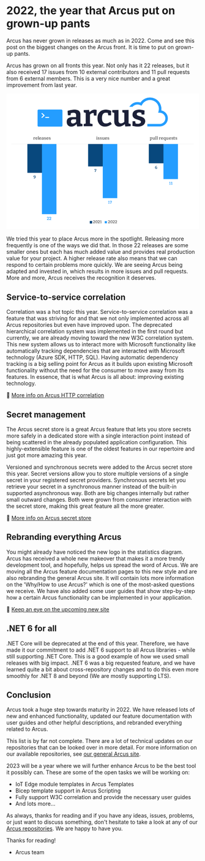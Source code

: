 # 2022, the year that Arcus put on grown-up pants
Arcus has never grown in releases as much as in 2022. Come and see this post on the biggest changes on the Arcus front. It is time to put on grown-up pants.

Arcus has grown on all fronts this year. Not only has it 22 releases, but it also received 17 issues from 10 external contributors and 11 pull requests from 6 external members. This is a very nice number and a great improvement from last year.

![Arcus stats](media/arcus-stats.png)

We tried this year to place Arcus more in the spotlight. Releasing more frequently is one of the ways we did that. In those 22 releases are some smaller ones but each has much added value and provides real production value for your project. A higher release rate also means that we can respond to certain problems more quickly. We are seeing Arcus being adapted and invested in, which results in more issues and pull requests. More and more, Arcus receives the recognition it deserves.

## Service-to-service correlation
Correlation was a hot topic this year. Service-to-service correlation was a feature that was striving for and that we not only implemented across all Arcus repositories but even have improved upon. The deprecated hierarchical correlation system was implemented in the first round but currently, we are already moving toward the new W3C correlation system. This new system allows us to interact more with Microsoft functionality like automatically tracking dependencies that are interacted with Microsoft technology (Azure SDK, HTTP, SQL). Having automatic dependency tracking is a big selling point for Arcus as it builds upon existing Microsoft functionality without the need for the consumer to move away from its features. In essence, that is what Arcus is all about: improving existing technology.

🚩 [More info on Arcus HTTP correlation](https://webapi.arcus-azure.net/features/correlation/) 

## Secret management
The Arcus secret store is a great Arcus feature that lets you store secrets more safely in a dedicated store with a single interaction point instead of being scattered in the already populated application configuration. This highly-extensible feature is one of the oldest features in our repertoire and just got more amazing this year.

Versioned and synchronous secrets were added to the Arcus secret store this year. Secret versions allow you to store multiple versions of a single secret in your registered secret providers. Synchronous secrets let you retrieve your secret in a synchronous manner instead of the built-in supported asynchronous way. Both are big changes internally but rather small outward changes. Both were grown from consumer interaction with the secret store, making this great feature all the more greater.

🚩 [More info on Arcus secret store](https://security.arcus-azure.net/features/secret-store)

## Rebranding everything Arcus
You might already have noticed the new logo in the statistics diagram. Arcus has received a whole new makeover that makes it a more trendy development tool, and hopefully, helps us spread the word of Arcus. We are moving all the Arcus feature documentation pages to this new style and are also rebranding the general Arcus site. It will contain lots more information on the 'Why/How to use Arcus?' which is one of the most-asked questions we receive. We have also added some user guides that show step-by-step how a certain Arcus functionality can be implemented in your application.

🚩 [Keep an eye on the upcoming new site](https://arcus-azure.net/)

## .NET 6 for all
.NET Core will be deprecated at the end of this year. Therefore, we have made it our commitment to add .NET 6 support to all Arcus libraries - while still supporting .NET Core. This is a good example of how we used small releases with big impact. .NET 6 was a big requested feature, and we have learned quite a bit about cross-repository changes and to do this even more smoothly for .NET 8 and beyond (We are mostly supporting LTS).

## Conclusion
Arcus took a huge step towards maturity in 2022. We have released lots of new and enhanced functionality, updated our feature documentation with user guides and other helpful descriptions, and rebranded everything related to Arcus.

This list is by far not complete. There are a lot of technical updates on our repositories that can be looked over in more detail. For more information on our available repositories, see [our general Arcus site](https://arcus-azure.net/).

2023 will be a year where we will further enhance Arcus to be the best tool it possibly can. These are some of the open tasks we will be working on:
- IoT Edge module templates in Arcus Templates
- Bicep template support in Arcus Scripting
- Fully support W3C correlation and provide the necessary user guides
- And lots more...

As always, thanks for reading and if you have any ideas, issues, problems, or just want to discuss something, don't hesitate to take a look at any of our [Arcus repositories](https://github.com/arcus-azure).
We are happy to have you.

Thanks for reading!
- Arcus team